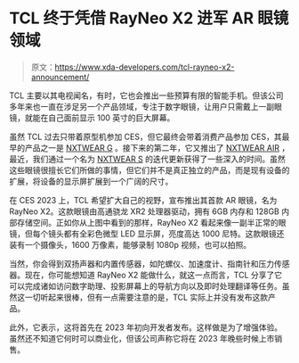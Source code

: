 # TCL 终于凭借 RayNeo X2 进军 AR 眼镜领域

> 原文：<https://www.xda-developers.com/tcl-rayneo-x2-announcement/>

TCL 主要以其电视闻名，有时，它也会推出一些预算有限的智能手机。但该公司多年来也一直在涉足另一个产品领域，专注于数字眼镜，让用户只需戴上一副眼镜，就能在自己面前显示 100 英寸的巨大屏幕。

虽然 TCL 过去只带着原型机参加 CES，但它最终会带着消费产品参加 CES，其最早的产品之一是 [NXTWEAR G](https://www.xda-developers.com/tcls-new-glasses-are-a-portable-external-monitor-for-your-phone-or-pc/) 。接下来的第二年，它又推出了 [NXTWEAR AIR](https://www.xda-developers.com/tcl-nxtwear-air-launch/) ，最近，我们通过一个名为 [NXTWEAR S](https://www.xda-developers.com/tcl-nxtwear-s-hands-on/) 的迭代更新获得了一些深入的时间。虽然这些眼镜很擅长它们所做的事情，但它们并不是真正独立的产品，而是现有设备的扩展，将设备的显示屏扩展到一个广阔的尺寸。

在 CES 2023 上，TCL 希望扩大自己的视野，宣布推出其首款 AR 眼镜，名为 RayNeo X2。这款眼镜由高通骁龙 XR2 处理器驱动，拥有 6GB 内存和 128GB 内部存储空间。正如你从上图中看到的那样，RayNeo X2 看起来像一副半正常的眼镜，但每个镜头都有全彩色微型 LED 显示屏，亮度高达 1000 尼特。这款眼镜还装有一个摄像头，1600 万像素，能够录制 1080p 视频，也可以拍照。

当然，你会得到双扬声器和内置传感器，如陀螺仪、加速度计、指南针和压力传感器。现在，你可能想知道 RayNeo X2 能做什么，就这一点而言，TCL 分享了它可以完成诸如访问数字助理、投影屏幕上的导航方向以及即时处理翻译等任务。虽然这一切听起来很棒，但有一点需要注意的是，TCL 实际上并没有发布这款产品。

此外，它表示，这将首先在 2023 年初向开发者发布。这样做是为了增强体验。虽然还不知道它何时可以商业化，但该公司声称它将在 2023 年晚些时候上市销售。